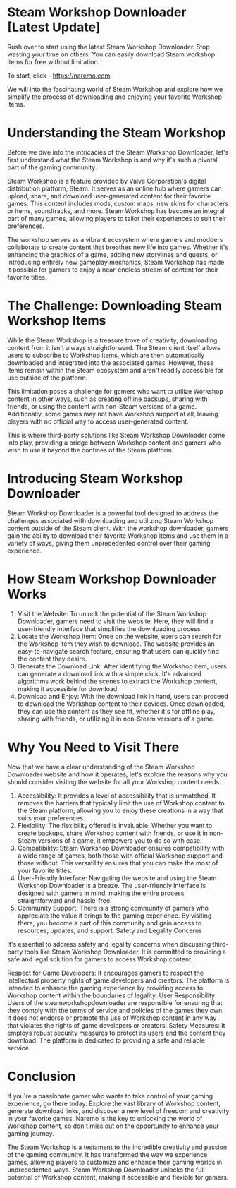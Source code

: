 # Steam Workshop Downloader [Latest Update]
Rush over to start using the latest Steam Workshop Downloader. Stop wasting your time on others. You can easily download Steam workshop items for free without limitation.

To start, click - https://naremo.com

We will into the fascinating world of Steam Workshop and explore how we simplify the process of downloading and enjoying your favorite Workshop items.

# Understanding the Steam Workshop

Before we dive into the intricacies of the Steam Workshop Downloader, let's first understand what the Steam Workshop is and why it's such a pivotal part of the gaming community.

Steam Workshop is a feature provided by Valve Corporation's digital distribution platform, Steam. It serves as an online hub where gamers can upload, share, and download user-generated content for their favorite games. This content includes mods, custom maps, new skins for characters or items, soundtracks, and more. Steam Workshop has become an integral part of many games, allowing players to tailor their experiences to suit their preferences.

The workshop serves as a vibrant ecosystem where gamers and modders collaborate to create content that breathes new life into games. Whether it's enhancing the graphics of a game, adding new storylines and quests, or introducing entirely new gameplay mechanics, Steam Workshop has made it possible for gamers to enjoy a near-endless stream of content for their favorite titles.

# The Challenge: Downloading Steam Workshop Items

While the Steam Workshop is a treasure trove of creativity, downloading content from it isn't always straightforward. The Steam client itself allows users to subscribe to Workshop items, which are then automatically downloaded and integrated into the associated games. However, these items remain within the Steam ecosystem and aren't readily accessible for use outside of the platform.

This limitation poses a challenge for gamers who want to utilize Workshop content in other ways, such as creating offline backups, sharing with friends, or using the content with non-Steam versions of a game. Additionally, some games may not have Workshop support at all, leaving players with no official way to access user-generated content.

This is where third-party solutions like Steam Workshop Downloader come into play, providing a bridge between Workshop content and gamers who wish to use it beyond the confines of the Steam platform.

# Introducing Steam Workshop Downloader

Steam Workshop Downloader is a powerful tool designed to address the challenges associated with downloading and utilizing Steam Workshop content outside of the Steam client. With the workshop downloader, gamers gain the ability to download their favorite Workshop items and use them in a variety of ways, giving them unprecedented control over their gaming experience.

# How Steam Workshop Downloader Works

1. Visit the Website: To unlock the potential of the Steam Workshop Downloader, gamers need to visit the website. Here, they will find a user-friendly interface that simplifies the downloading process.
2. Locate the Workshop Item: Once on the website, users can search for the Workshop item they wish to download. The website provides an easy-to-navigate search feature, ensuring that users can quickly find the content they desire.
3. Generate the Download Link: After identifying the Workshop item, users can generate a download link with a simple click. It's advanced algorithms work behind the scenes to extract the Workshop content, making it accessible for download.
4. Download and Enjoy: With the download link in hand, users can proceed to download the Workshop content to their devices. Once downloaded, they can use the content as they see fit, whether it's for offline play, sharing with friends, or utilizing it in non-Steam versions of a game.

# Why You Need to Visit There

Now that we have a clear understanding of the Steam Workshop Downloader website and how it operates, let's explore the reasons why you should consider visiting the website for all your Workshop content needs.

1. Accessibility: It provides a level of accessibility that is unmatched. It removes the barriers that typically limit the use of Workshop content to the Steam platform, allowing you to enjoy these creations in a way that suits your preferences.
2. Flexibility: The flexibility offered is invaluable. Whether you want to create backups, share Workshop content with friends, or use it in non-Steam versions of a game, it empowers you to do so with ease.
3. Compatibility: Steam Workshop Downloader ensures compatibility with a wide range of games, both those with official Workshop support and those without. This versatility ensures that you can make the most of your favorite titles.
4. User-Friendly Interface: Navigating the website and using the Steam Workshop Downloader is a breeze. The user-friendly interface is designed with gamers in mind, making the entire process straightforward and hassle-free.
5. Community Support: There is a strong community of gamers who appreciate the value it brings to the gaming experience. By visiting there, you become a part of this community and gain access to resources, updates, and support.
Safety and Legality Concerns

It's essential to address safety and legality concerns when discussing third-party tools like Steam Workshop Downloader. It is committed to providing a safe and legal solution for gamers to access Workshop content.

Respect for Game Developers: It encourages gamers to respect the intellectual property rights of game developers and creators. The platform is intended to enhance the gaming experience by providing access to Workshop content within the boundaries of legality.
User Responsibility: Users of the steamworkshopdownloader are responsible for ensuring that they comply with the terms of service and policies of the games they own. It does not endorse or promote the use of Workshop content in any way that violates the rights of game developers or creators.
Safety Measures: It employs robust security measures to protect its users and the content they download. The platform is dedicated to providing a safe and reliable service.

# Conclusion

If you're a passionate gamer who wants to take control of your gaming experience, go there today. Explore the vast library of Workshop content, generate download links, and discover a new level of freedom and creativity in your favorite games. Naremo is the key to unlocking the world of Workshop content, so don't miss out on the opportunity to enhance your gaming journey.

The Steam Workshop is a testament to the incredible creativity and passion of the gaming community. It has transformed the way we experience games, allowing players to customize and enhance their gaming worlds in unprecedented ways. Steam Workshop Downloader unlocks the full potential of Workshop content, making it accessible and flexible for gamers.
